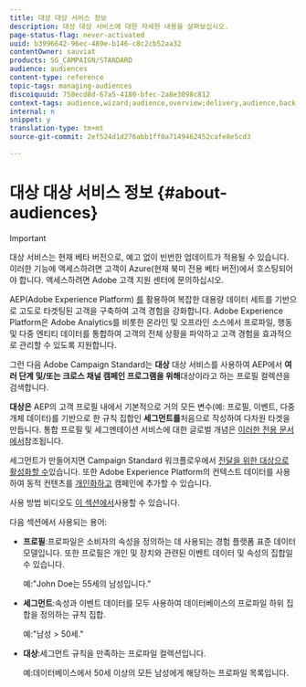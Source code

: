 ```yaml
---
title: 대상 대상 서비스 정보
description: 대상 대상 서비스에 대한 자세한 내용을 살펴보십시오.
page-status-flag: never-activated
uuid: b3996642-96ec-489e-b146-c8c2cb52aa32
contentOwner: sauviat
products: SG_CAMPAIGN/STANDARD
audience: audiences
content-type: reference
topic-tags: managing-audiences
discoiquuid: 750ecd8d-67a5-4180-bfec-2a8e3098c812
context-tags: audience,wizard;audience,overview;delivery,audience,back
internal: n
snippet: y
translation-type: tm+mt
source-git-commit: 2ef524d1d276abb1ff0a7149462452cafe8e5cd3

---
```



# 대상 대상 서비스 정보 {#about-audiences}

>[!IMPORTANT]
>
>대상 서비스는 현재 베타 버전으로, 예고 없이 빈번한 업데이트가 적용될 수 있습니다. 이러한 기능에 액세스하려면 고객이 Azure(현재 북미 전용 베타 버전)에서 호스팅되어야 합니다. 액세스하려면 Adobe 고객 지원 센터에 문의하십시오.

AEP(Adobe Experience Platform) [를](https://www.adobe.io/apis/experienceplatform/home.html) 활용하여 복잡한 대용량 데이터 세트를 기반으로 고도로 타겟팅된 고객을 구축하여 고객 경험을 강화합니다. Adobe Experience Platform은 Adobe Analytics를 비롯한 온라인 및 오프라인 소스에서 프로파일, 행동 및 다중 엔티티 데이터를 통합하여 고객의 전체 상황을 파악하고 고객 경험을 효과적으로 관리할 수 있도록 지원합니다.

그런 다음 Adobe Campaign Standard는 **대상** 대상 서비스를 사용하여 AEP에서 **여러 단계 및/또는 크로스 채널 캠페인 프로그램을 위해**&#x200B;대상이라고 하는 프로필 컬렉션을 검색합니다.

**대상은** AEP의 고객 프로필 내에서 기본적으로 거의 모든 변수(예: 프로필, 이벤트, 다중 개체 데이터)를 기반으로 한 규칙 집합인 **세그먼트를**&#x200B;처음으로 작성하여 다차원 타겟을 만듭니다. 통합 프로필 및 세그멘테이션 서비스에 대한 글로벌 개념은 [이러한 전용 문서에서](https://www.adobe.io/apis/experienceplatform/home/profile-identity-segmentation.html)참조됩니다.

세그먼트가 만들어지면 Campaign Standard 워크플로우에서 [전달을 위한 대상으로 활성화할 수](../../automating/using/aep-targeting-audiences.md)있습니다. 또한 Adobe Experience Platform의 컨텍스트 데이터를 사용하여 동적 컨텐츠를 [개인화하고](../../automating/using/aep-personalizing-campaigns.md) 캠페인에 추가할 수 있습니다.

사용 방법 비디오도 [이 섹션에서](https://docs.adobe.com/content/help/en/campaign-learn/campaign-standard-tutorials/profiles-and-audiences/audience-destinations/audience-destinations-overview.html)사용할 수 있습니다.

다음 섹션에서 사용되는 용어:

* **프로필**:프로파일은 소비자의 속성을 정의하는 데 사용되는 경험 플랫폼 표준 데이터 모델입니다. 또한 프로필은 개인 및 장치와 관련된 이벤트 데이터 및 속성의 집합일 수 있습니다.

   예:&quot;John Doe는 55세의 남성입니다.&quot;

* **세그먼트**:속성과 이벤트 데이터를 모두 사용하여 데이터베이스의 프로파일 하위 집합을 정의하는 규칙 집합.

   예:&quot;남성 > 50세.&quot;

* **대상**:세그먼트 규칙을 만족하는 프로파일 컬렉션입니다.

   예:데이터베이스에서 50세 이상의 모든 남성에게 해당하는 프로파일 목록입니다.
